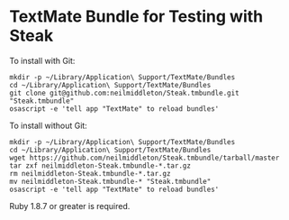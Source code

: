 # TextMate Bundle for Testing with Steak

To install with Git:

    mkdir -p ~/Library/Application\ Support/TextMate/Bundles
    cd ~/Library/Application\ Support/TextMate/Bundles
    git clone git@github.com:neilmiddleton/Steak.tmbundle.git "Steak.tmbundle"
    osascript -e 'tell app "TextMate" to reload bundles'


To install without Git:

    mkdir -p ~/Library/Application\ Support/TextMate/Bundles
    cd ~/Library/Application\ Support/TextMate/Bundles
    wget https://github.com/neilmiddleton/Steak.tmbundle/tarball/master
    tar zxf neilmiddleton-Steak.tmbundle-*.tar.gz
    rm neilmiddleton-Steak.tmbundle-*.tar.gz
    mv neilmiddleton-Steak.tmbundle-* "Steak.tmbundle"
    osascript -e 'tell app "TextMate" to reload bundles'

Ruby 1.8.7 or greater is required.